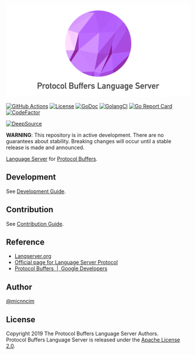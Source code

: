 ![](docs/assets/logo.png)

[![GitHub Actions][github-actions-badge]][github-actions]
[![License][license-badge]][license]
[![GoDoc][godoc-badge]][godoc]
[![GolangCI][golangci-badge]][golangci]
[![Go Report Card][go-report-card-badge]][go-report-card]
[![CodeFactor][codefactor-badge]][codefactor]

[![DeepSource][deepsource-badge]][deepsource]

**WARNING**:
This repository is in active development.
There are no guarantees about stability.
Breaking changes will occur until a stable release is made and announced.

[Language Server](https://langserver.org/) for [Protocol Buffers](https://developers.google.com/protocol-buffers/).

## Development

See [Development Guide](./docs/development.md).

## Contribution

See [Contribution Guide](./CONTRIBUTING.md).

## Reference

- [Langserver.org](https://langserver.org/)
- [Official page for Language Server Protocol](https://microsoft.github.io/language-server-protocol/)
- [Protocol Buffers  |  Google Developers](https://developers.google.com/protocol-buffers/)

## Author

[@micnncim](https://github.com/micnncim)

## License

Copyright 2019 The Protocol Buffers Language Server Authors.  
Protocol Buffers Language Server is released under the [Apache License 2.0](./LICENSE).

<!-- badge links -->

[github-actions]: https://github.com/micnncim/protocol-buffers-language-server
[license]: LICENSE
[godoc]: https://godoc.org/github.com/micnncim/protocol-buffers-language-server
[go-report-card]: https://goreportcard.com/report/github.com/micnncim/protocol-buffers-language-server
[golangci]: https://golangci.com/r/github.com/micnncim/protocol-buffers-language-server
[codefactor]: https://www.codefactor.io/repository/github/micnncim/protocol-buffers-language-server
[deepsource]: https://deepsource.io/gh/micnncim/protocol-buffers-language-server/?ref=repository-badge

[github-actions-badge]: https://github.com/micnncim/protocol-buffers-language-server/workflows/Main%20Workflow/badge.svg
[license-badge]: https://img.shields.io/badge/license-Apache%202.0-%23E93424
[godoc-badge]: https://img.shields.io/badge/godoc.org-reference-blue.svg
[go-report-card-badge]: https://goreportcard.com/badge/github.com/micnncim/protocol-buffers-language-server
[golangci-badge]: https://golangci.com/badges/github.com/micnncim/protocol-buffers-language-server.svg
[codefactor-badge]: https://www.codefactor.io/repository/github/micnncim/protocol-buffers-language-server/badge
[deepsource-badge]: https://static.deepsource.io/deepsource-badge-light.svg
